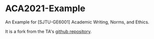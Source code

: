 # ACA2021-Example
An Example for [SJTU-GE6001] Academic Writing, Norms, and Ethics.

It is a fork from the TA's [github repository](https://github.com/EccHui/ACA2021-Example).
